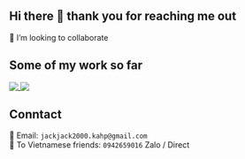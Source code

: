 ## Hi there 👋 thank you for reaching me out
👯 I’m looking to collaborate

## Some of my work so far
<a height=165 width=200 href="https://github.com/binhnguyen00">
  <img align="top" src="https://github-readme-stats.vercel.app/api?username=binhnguyen00&show_icons=true"/>
</a>
<a height=165 width=200 href="https://github.com/binhnguyen00">
  <img align="top" src="https://github-readme-stats.vercel.app/api/top-langs?username=binhnguyen00&layout=compact" />
</a>

## Conntact
📧 Email: ```jackjack2000.kahp@gmail.com```
<br/>
📲 To Vietnamese friends: ```0942659016``` Zalo / Direct
